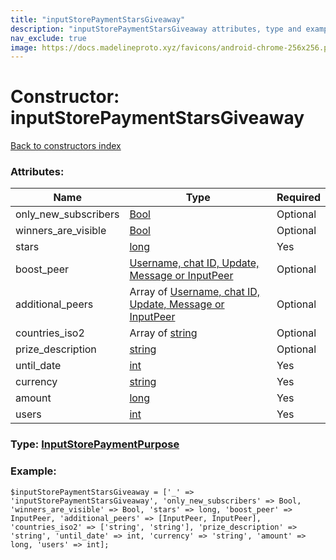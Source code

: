 ```yaml
---
title: "inputStorePaymentStarsGiveaway"
description: "inputStorePaymentStarsGiveaway attributes, type and example"
nav_exclude: true
image: https://docs.madelineproto.xyz/favicons/android-chrome-256x256.png
---
```

# Constructor: inputStorePaymentStarsGiveaway  
[Back to constructors index](/API_docs/constructors/index.html)



### Attributes:

| Name     |    Type       | Required |
|----------|---------------|----------|
|only\_new\_subscribers|[Bool](/API_docs/types/Bool.html) | Optional|
|winners\_are\_visible|[Bool](/API_docs/types/Bool.html) | Optional|
|stars|[long](/API_docs/types/long.html) | Yes|
|boost\_peer|[Username, chat ID, Update, Message or InputPeer](/API_docs/types/InputPeer.html) | Optional|
|additional\_peers|Array of [Username, chat ID, Update, Message or InputPeer](/API_docs/types/InputPeer.html) | Optional|
|countries\_iso2|Array of [string](/API_docs/types/string.html) | Optional|
|prize\_description|[string](/API_docs/types/string.html) | Optional|
|until\_date|[int](/API_docs/types/int.html) | Yes|
|currency|[string](/API_docs/types/string.html) | Yes|
|amount|[long](/API_docs/types/long.html) | Yes|
|users|[int](/API_docs/types/int.html) | Yes|



### Type: [InputStorePaymentPurpose](/API_docs/types/InputStorePaymentPurpose.html)


### Example:

```
$inputStorePaymentStarsGiveaway = ['_' => 'inputStorePaymentStarsGiveaway', 'only_new_subscribers' => Bool, 'winners_are_visible' => Bool, 'stars' => long, 'boost_peer' => InputPeer, 'additional_peers' => [InputPeer, InputPeer], 'countries_iso2' => ['string', 'string'], 'prize_description' => 'string', 'until_date' => int, 'currency' => 'string', 'amount' => long, 'users' => int];
```  
